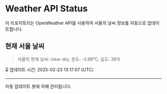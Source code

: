 
# Weather API Status

이 리포지토리는 OpenWeather API를 사용하여 서울의 날씨 정보를 자동으로 업데이트합니다.

## 현재 서울 날씨
> 서울의 현재 날씨: clear sky, 온도: -3.88°C, 습도: 39%

⏳ 업데이트 시간: 2025-02-23 13:17:07 (UTC)

---
자동 업데이트 봇에 의해 관리됩니다.
